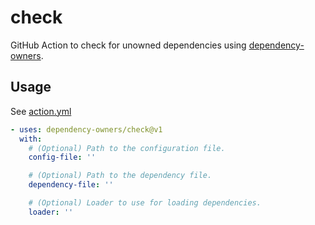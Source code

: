 # check

GitHub Action to check for unowned dependencies using [dependency-owners](https://github.com/dependency-owners/dependency-owners).

## Usage

See [action.yml](action.yml)

```yaml
- uses: dependency-owners/check@v1
  with:
    # (Optional) Path to the configuration file.
    config-file: ''

    # (Optional) Path to the dependency file.
    dependency-file: ''

    # (Optional) Loader to use for loading dependencies.
    loader: ''
```
